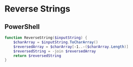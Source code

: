 # Reverse Strings

## PowerShell

```powershell
function ReverseString($inputString) {
	$charArray = $inputString.ToCharArray()
	$reversedArray = $charArray[-1..-($charArray.Length)]
	$reversedString = -join $reversedArray
	return $reversedString
}
```